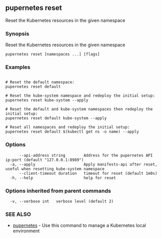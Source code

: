 ## pupernetes reset

Reset the Kubernetes resources in the given namespace

### Synopsis

Reset the Kubernetes resources in the given namespace

```
pupernetes reset [namespaces ...] [flags]
```

### Examples

```

# Reset the default namespace:
pupernetes reset default

# Reset the kube-system namespace and redeploy the initial setup:
pupernetes reset kube-system --apply

# Reset the default and kube-system namespaces then redeploy the initial setup:
pupernetes reset default kube-system --apply

# Reset all namespaces and redeploy the initial setup:
pupernetes reset default $(kubectl get ns -o name) --apply

```

### Options

```
      --api-address string        Address for the pupernetes API ip:port (default "127.0.0.1:8989")
  -a, --apply                     Apply manifests-api after reset, useful when resetting kube-system namespace
      --client-timeout duration   timeout for reset (default 1m0s)
  -h, --help                      help for reset
```

### Options inherited from parent commands

```
  -v, --verbose int   verbose level (default 2)
```

### SEE ALSO

* [pupernetes](pupernetes.md)	 - Use this command to manage a Kubernetes local environment

